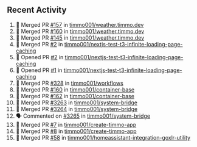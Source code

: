 ## Recent Activity

<!--START_SECTION:activity-->
1. 🎉 Merged PR [#157](https://github.com/timmo001/weather.timmo.dev/pull/157) in [timmo001/weather.timmo.dev](https://github.com/timmo001/weather.timmo.dev)
2. 🎉 Merged PR [#160](https://github.com/timmo001/weather.timmo.dev/pull/160) in [timmo001/weather.timmo.dev](https://github.com/timmo001/weather.timmo.dev)
3. 🎉 Merged PR [#145](https://github.com/timmo001/weather.timmo.dev/pull/145) in [timmo001/weather.timmo.dev](https://github.com/timmo001/weather.timmo.dev)
4. 🎉 Merged PR [#2](https://github.com/timmo001/nextjs-test-t3-infinite-loading-page-caching/pull/2) in [timmo001/nextjs-test-t3-infinite-loading-page-caching](https://github.com/timmo001/nextjs-test-t3-infinite-loading-page-caching)
5. 💪 Opened PR [#2](https://github.com/timmo001/nextjs-test-t3-infinite-loading-page-caching/pull/2) in [timmo001/nextjs-test-t3-infinite-loading-page-caching](https://github.com/timmo001/nextjs-test-t3-infinite-loading-page-caching)
6. 💪 Opened PR [#1](https://github.com/timmo001/nextjs-test-t3-infinite-loading-page-caching/pull/1) in [timmo001/nextjs-test-t3-infinite-loading-page-caching](https://github.com/timmo001/nextjs-test-t3-infinite-loading-page-caching)
7. 🎉 Merged PR [#328](https://github.com/timmo001/workflows/pull/328) in [timmo001/workflows](https://github.com/timmo001/workflows)
8. 🎉 Merged PR [#160](https://github.com/timmo001/container-base/pull/160) in [timmo001/container-base](https://github.com/timmo001/container-base)
9. 🎉 Merged PR [#162](https://github.com/timmo001/container-base/pull/162) in [timmo001/container-base](https://github.com/timmo001/container-base)
10. 🎉 Merged PR [#3263](https://github.com/timmo001/system-bridge/pull/3263) in [timmo001/system-bridge](https://github.com/timmo001/system-bridge)
11. 🎉 Merged PR [#3264](https://github.com/timmo001/system-bridge/pull/3264) in [timmo001/system-bridge](https://github.com/timmo001/system-bridge)
12. 🗣 Commented on [#3265](https://github.com/timmo001/system-bridge/issues/3265) in [timmo001/system-bridge](https://github.com/timmo001/system-bridge)
13. 🎉 Merged PR [#7](https://github.com/timmo001/create-timmo-app/pull/7) in [timmo001/create-timmo-app](https://github.com/timmo001/create-timmo-app)
14. 🎉 Merged PR [#8](https://github.com/timmo001/create-timmo-app/pull/8) in [timmo001/create-timmo-app](https://github.com/timmo001/create-timmo-app)
15. 🎉 Merged PR [#58](https://github.com/timmo001/homeassistant-integration-goxlr-utility/pull/58) in [timmo001/homeassistant-integration-goxlr-utility](https://github.com/timmo001/homeassistant-integration-goxlr-utility)
<!--END_SECTION:activity-->
